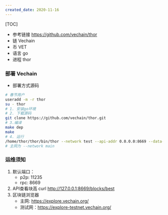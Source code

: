 ```yaml
---
created_date: 2020-11-16
---
```


[TOC]

- 参考链接
  https://github.com/vechain/thor
- 链 Vechain
- 币 VET
- 语言 go
- 进程 thor

### 部署 Vechain

- 部署方式源码

```bash
# 春节用户
useradd -m -r thor
su - thor
# 1. 安装go环境
# 2. 下载源码
git clone https://github.com/vechain/thor.git
# 3.编译
make dep
make
# 4. 运行
/home/thor/thor/bin/thor --network test --api-addr 0.0.0.0:8669 --data-dir /opt/thor_data
# 主网为 --network main
```

### 运维须知

1. 默认端口：
   - p2p: 11235
   - rpc: 8669
2. API查看块高
   curl http://127.0.0.1:8669/blocks/best
3. 区块链浏览器
   - 主网: https://explore.vechain.org/
   - 测试网：https://explore-testnet.vechain.org/
